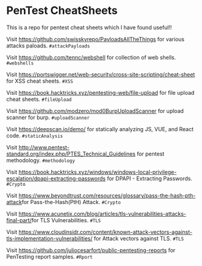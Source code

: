 # PenTest CheatSheets
This is a repo for pentest cheat sheets which I have found useful!!

Visit https://github.com/swisskyrepo/PayloadsAllTheThings for various attacks paloads. `#attackPayloads`

Visit https://github.com/tennc/webshell for collection of web shells. `#webshells`

Visit https://portswigger.net/web-security/cross-site-scripting/cheat-sheet for XSS cheat sheets. `#XSS`

Visit https://book.hacktricks.xyz/pentesting-web/file-upload for file upload cheat sheets. `#fileUpload`

Visit https://github.com/modzero/mod0BurpUploadScanner for upload scanner for burp. `#uploadScanner`

Visit https://deepscan.io/demo/ for statically analyzing JS, VUE, and React code. `#staticAnalysis`

Visit http://www.pentest-standard.org/index.php/PTES_Technical_Guidelines for pentest methodology. `#methodology`

Visit https://book.hacktricks.xyz/windows/windows-local-privilege-escalation/dpapi-extracting-passwords for DPAPI - Extracting Passwords. `#Crypto` 

Visit https://www.beyondtrust.com/resources/glossary/pass-the-hash-pth-attack ​for Pass-the-Hash(PtH) Attack. `#Crypto` 

Visit https://www.acunetix.com/blog/articles/tls-vulnerabilities-attacks-final-part/ ​for TLS Vulnerabilities. `#TLS` 

Visit https://www.cloudinsidr.com/content/known-attack-vectors-against-tls-implementation-vulnerabilities/ for Attack vectors against TLS. `#TLS` 

Visit https://github.com/juliocesarfort/public-pentesting-reports for PenTesting report samples. `#Rport`
